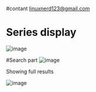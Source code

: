 #contant linuxnerd123@gmail.com

# Series display 
![image](https://user-images.githubusercontent.com/30159017/120259107-2c347000-c248-11eb-93bc-2fbdf163ef2a.png)

#Search part 
![image](https://user-images.githubusercontent.com/30159017/120259148-41a99a00-c248-11eb-8d8f-0b485edf3365.png)

Showing full results

![image](https://user-images.githubusercontent.com/30159017/120259184-538b3d00-c248-11eb-89bb-751dc15813e5.png)

